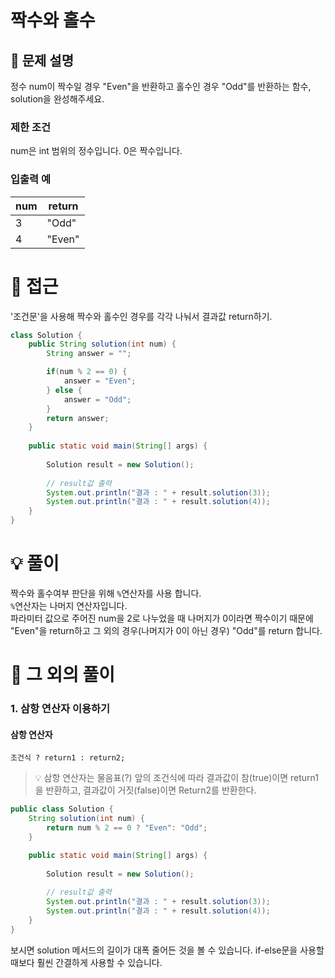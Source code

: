 # 짝수와 홀수

## 📌 문제 설명
정수 num이 짝수일 경우 "Even"을 반환하고 홀수인 경우 "Odd"를 반환하는 함수, solution을 완성해주세요.

### 제한 조건
num은 int 범위의 정수입니다.
0은 짝수입니다.

### 입출력 예
num | return
--|--
3 | "Odd"
4 | "Even"


# 🧐 접근
'조건문'을 사용해 짝수와 홀수인 경우를 각각 나눠서 결과값 return하기.

```java
class Solution {
    public String solution(int num) {
        String answer = "";

        if(num % 2 == 0) {
            answer = "Even";
        } else {
            answer = "Odd";
        }
        return answer;
    }
    
    public static void main(String[] args) {
        
        Solution result = new Solution();
        
        // result값 출력
        System.out.println("결과 : " + result.solution(3));
        System.out.println("결과 : " + result.solution(4));
    }
}
```

# 💡 풀이
짝수와 홀수여부 판단을 위해 `%`연산자를 사용 합니다.  
`%`연산자는 나머지 연산자입니다.  
파라미터 값으로 주어진 num을 2로 나누었을 때 나머지가 0이라면 짝수이기 때문에 "Even"을 return하고 그 외의 경우(나머지가 0이 아닌 경우) "Odd"를 return 합니다.


# 📘 그 외의 풀이

### 1. 삼항 연산자 이용하기

#### 삼항 연산자
```text/plain
조건식 ? return1 : return2;
```
> 💡 삼항 연산자는 물음표(?) 앞의 조건식에 따라 결과값이 참(true)이면 return1을 반환하고, 결과값이 거짓(false)이면 Return2를 반환한다.

```java
public class Solution {
    String solution(int num) {
        return num % 2 == 0 ? "Even": "Odd";
    }

    public static void main(String[] args) {
        
        Solution result = new Solution();
        
        // result값 출력
        System.out.println("결과 : " + result.solution(3));
        System.out.println("결과 : " + result.solution(4));
    }
}
```
보시면 solution 메서드의 길이가 대폭 줄어든 것을 볼 수 있습니다.
if-else문을 사용할 때보다 훨씬 간결하게 사용할 수 있습니다.
